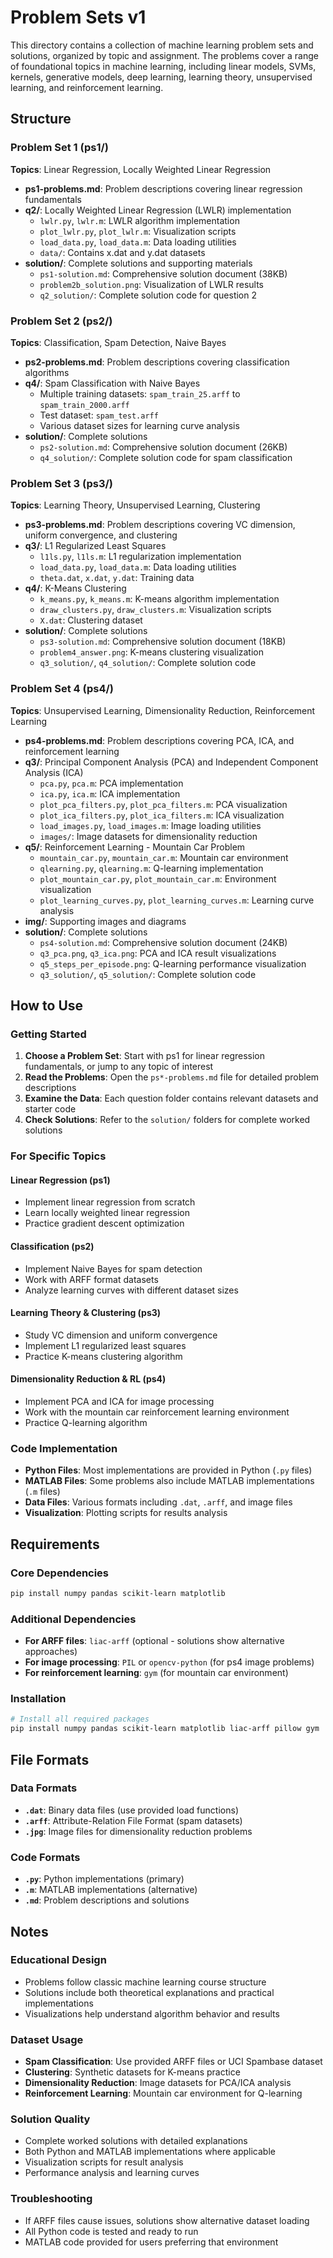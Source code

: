 # Problem Sets v1

This directory contains a collection of machine learning problem sets and solutions, organized by topic and assignment. The problems cover a range of foundational topics in machine learning, including linear models, SVMs, kernels, generative models, deep learning, learning theory, unsupervised learning, and reinforcement learning.

## Structure

### Problem Set 1 (ps1/)
**Topics**: Linear Regression, Locally Weighted Linear Regression
- **ps1-problems.md**: Problem descriptions covering linear regression fundamentals
- **q2/**: Locally Weighted Linear Regression (LWLR) implementation
  - `lwlr.py`, `lwlr.m`: LWLR algorithm implementation
  - `plot_lwlr.py`, `plot_lwlr.m`: Visualization scripts
  - `load_data.py`, `load_data.m`: Data loading utilities
  - `data/`: Contains x.dat and y.dat datasets
- **solution/**: Complete solutions and supporting materials
  - `ps1-solution.md`: Comprehensive solution document (38KB)
  - `problem2b_solution.png`: Visualization of LWLR results
  - `q2_solution/`: Complete solution code for question 2

### Problem Set 2 (ps2/)
**Topics**: Classification, Spam Detection, Naive Bayes
- **ps2-problems.md**: Problem descriptions covering classification algorithms
- **q4/**: Spam Classification with Naive Bayes
  - Multiple training datasets: `spam_train_25.arff` to `spam_train_2000.arff`
  - Test dataset: `spam_test.arff`
  - Various dataset sizes for learning curve analysis
- **solution/**: Complete solutions
  - `ps2-solution.md`: Comprehensive solution document (26KB)
  - `q4_solution/`: Complete solution code for spam classification

### Problem Set 3 (ps3/)
**Topics**: Learning Theory, Unsupervised Learning, Clustering
- **ps3-problems.md**: Problem descriptions covering VC dimension, uniform convergence, and clustering
- **q3/**: L1 Regularized Least Squares
  - `l1ls.py`, `l1ls.m`: L1 regularization implementation
  - `load_data.py`, `load_data.m`: Data loading utilities
  - `theta.dat`, `x.dat`, `y.dat`: Training data
- **q4/**: K-Means Clustering
  - `k_means.py`, `k_means.m`: K-means algorithm implementation
  - `draw_clusters.py`, `draw_clusters.m`: Visualization scripts
  - `X.dat`: Clustering dataset
- **solution/**: Complete solutions
  - `ps3-solution.md`: Comprehensive solution document (18KB)
  - `problem4_answer.png`: K-means clustering visualization
  - `q3_solution/`, `q4_solution/`: Complete solution code

### Problem Set 4 (ps4/)
**Topics**: Unsupervised Learning, Dimensionality Reduction, Reinforcement Learning
- **ps4-problems.md**: Problem descriptions covering PCA, ICA, and reinforcement learning
- **q3/**: Principal Component Analysis (PCA) and Independent Component Analysis (ICA)
  - `pca.py`, `pca.m`: PCA implementation
  - `ica.py`, `ica.m`: ICA implementation
  - `plot_pca_filters.py`, `plot_pca_filters.m`: PCA visualization
  - `plot_ica_filters.py`, `plot_ica_filters.m`: ICA visualization
  - `load_images.py`, `load_images.m`: Image loading utilities
  - `images/`: Image datasets for dimensionality reduction
- **q5/**: Reinforcement Learning - Mountain Car Problem
  - `mountain_car.py`, `mountain_car.m`: Mountain car environment
  - `qlearning.py`, `qlearning.m`: Q-learning implementation
  - `plot_mountain_car.py`, `plot_mountain_car.m`: Environment visualization
  - `plot_learning_curves.py`, `plot_learning_curves.m`: Learning curve analysis
- **img/**: Supporting images and diagrams
- **solution/**: Complete solutions
  - `ps4-solution.md`: Comprehensive solution document (24KB)
  - `q3_pca.png`, `q3_ica.png`: PCA and ICA result visualizations
  - `q5_steps_per_episode.png`: Q-learning performance visualization
  - `q3_solution/`, `q5_solution/`: Complete solution code

## How to Use

### Getting Started
1. **Choose a Problem Set**: Start with ps1 for linear regression fundamentals, or jump to any topic of interest
2. **Read the Problems**: Open the `ps*-problems.md` file for detailed problem descriptions
3. **Examine the Data**: Each question folder contains relevant datasets and starter code
4. **Check Solutions**: Refer to the `solution/` folders for complete worked solutions

### For Specific Topics

#### Linear Regression (ps1)
- Implement linear regression from scratch
- Learn locally weighted linear regression
- Practice gradient descent optimization

#### Classification (ps2)
- Implement Naive Bayes for spam detection
- Work with ARFF format datasets
- Analyze learning curves with different dataset sizes

#### Learning Theory & Clustering (ps3)
- Study VC dimension and uniform convergence
- Implement L1 regularized least squares
- Practice K-means clustering algorithm

#### Dimensionality Reduction & RL (ps4)
- Implement PCA and ICA for image processing
- Work with the mountain car reinforcement learning environment
- Practice Q-learning algorithm

### Code Implementation
- **Python Files**: Most implementations are provided in Python (`.py` files)
- **MATLAB Files**: Some problems also include MATLAB implementations (`.m` files)
- **Data Files**: Various formats including `.dat`, `.arff`, and image files
- **Visualization**: Plotting scripts for results analysis

## Requirements

### Core Dependencies
```bash
pip install numpy pandas scikit-learn matplotlib
```

### Additional Dependencies
- **For ARFF files**: `liac-arff` (optional - solutions show alternative approaches)
- **For image processing**: `PIL` or `opencv-python` (for ps4 image problems)
- **For reinforcement learning**: `gym` (for mountain car environment)

### Installation
```bash
# Install all required packages
pip install numpy pandas scikit-learn matplotlib liac-arff pillow gym
```

## File Formats

### Data Formats
- **`.dat`**: Binary data files (use provided load functions)
- **`.arff`**: Attribute-Relation File Format (spam datasets)
- **`.jpg`**: Image files for dimensionality reduction problems

### Code Formats
- **`.py`**: Python implementations (primary)
- **`.m`**: MATLAB implementations (alternative)
- **`.md`**: Problem descriptions and solutions

## Notes

### Educational Design
- Problems follow classic machine learning course structure
- Solutions include both theoretical explanations and practical implementations
- Visualizations help understand algorithm behavior and results

### Dataset Usage
- **Spam Classification**: Use provided ARFF files or UCI Spambase dataset
- **Clustering**: Synthetic datasets for K-means practice
- **Dimensionality Reduction**: Image datasets for PCA/ICA analysis
- **Reinforcement Learning**: Mountain car environment for Q-learning

### Solution Quality
- Complete worked solutions with detailed explanations
- Both Python and MATLAB implementations where applicable
- Visualization scripts for result analysis
- Performance analysis and learning curves

### Troubleshooting
- If ARFF files cause issues, solutions show alternative dataset loading
- All Python code is tested and ready to run
- MATLAB code provided for users preferring that environment

